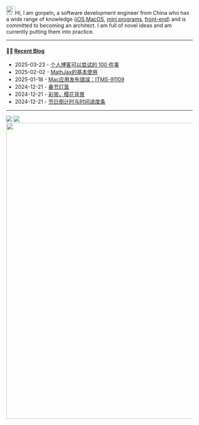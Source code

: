 

<img src='https://img.gorpeln.top/p/Hi.gif' alt='Hi' width="24"/>Hi, I am gorpeln, a software development engineer from China who has a wide range of knowledge ([iOS](https://gorpeln.top/works),[MacOS](https://gorpeln.top/works), [mini programs](https://gorpeln.top/works), [front-end](https://gorpeln.top/works)) and is committed to becoming an architect. I am full of novel ideas and am currently putting them into practice.  

---

#### 🤾‍♂️ <a href="https://gorpeln.top" target="_blank">Recent Blog</a>
 
<!-- blog starts -->
* 2025-03-23 - <a href='https://gorpeln.top/article/17426995265' target='_blank'>个人博客可以尝试的 100 件事</a>
* 2025-02-02 - <a href='https://gorpeln.top/article/17384679236' target='_blank'>MathJax的基本使用</a>
* 2025-01-18 - <a href='https://gorpeln.top/article/17372028582' target='_blank'>Mac应用发布错误：ITMS-91109</a>
* 2024-12-21 - <a href='https://gorpeln.top/article/17347677826' target='_blank'>春节灯笼</a>
* 2024-12-21 - <a href='https://gorpeln.top/article/17347663476' target='_blank'>彩带、樱花背景</a>
* 2024-12-21 - <a href='https://gorpeln.top/article/17347655378' target='_blank'>节日倒计时与时间进度条</a>
<!-- blog ends -->
---
 

<picture>
  <source
    srcset="https://github.202090.xyz/api?username=gorpeln&show_icons=true&hide_border=true&line_height=24&theme=dark"
    media="(prefers-color-scheme: dark)"
  />
  <img src="https://github.202090.xyz/api?username=gorpeln&show_icons=true&hide_border=true&line_height=24" />
</picture>
<picture>
  <source
    srcset="https://github.202090.xyz/api/top-langs/?username=gorpeln&layout=compact&hide_border=true&langs_count=8&theme=dark"
    media="(prefers-color-scheme: dark)"
  />
  <img src="https://github.202090.xyz/api/top-langs/?username=gorpeln&layout=compact&hide_border=true&langs_count=8" />
</picture>

<img width="800" src="https://github-readme-activity-graph.vercel.app/graph?username=gorpeln&theme=github-compact&hide_border=true&area=true" />



 
